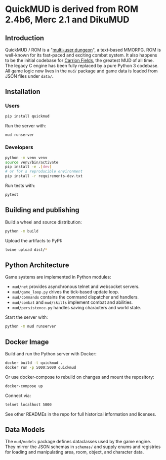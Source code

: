 QuickMUD is derived from ROM 2.4b6, Merc 2.1 and DikuMUD
==============

## Introduction

QuickMUD / ROM is a "[multi-user dungeon](https://en.wikipedia.org/wiki/MUD)", a text-based MMORPG. ROM is well-known for its fast-paced and exciting combat system. It also happens to be the initial codebase for [Carrion Fields](http://www.carrionfields.net/), the greatest MUD of all time.
The legacy C engine has been fully replaced by a pure Python 3 codebase.
All game logic now lives in the `mud/` package and game data is loaded
from JSON files under `data/`.

## Installation

### Users

```bash
pip install quickmud
```

Run the server with:

```bash
mud runserver
```

### Developers

```bash
python -m venv venv
source venv/bin/activate
pip install -e .[dev]
# or for a reproducible environment
pip install -r requirements-dev.txt
```

Run tests with:

```bash
pytest
```

## Building and publishing

Build a wheel and source distribution:

```bash
python -m build
```

Upload the artifacts to PyPI:

```bash
twine upload dist/*
```


## Python Architecture

Game systems are implemented in Python modules:

- `mud/net` provides asynchronous telnet and websocket servers.
- `mud/game_loop.py` drives the tick-based update loop.
- `mud/commands` contains the command dispatcher and handlers.
- `mud/combat` and `mud/skills` implement combat and abilities.
- `mud/persistence.py` handles saving characters and world state.

Start the server with:

```sh
python -m mud runserver
```

## Docker Image

Build and run the Python server with Docker:

```bash
docker build -t quickmud .
docker run -p 5000:5000 quickmud
```

Or use docker-compose to rebuild on changes and mount the repository:

```bash
docker-compose up
```

Connect via:

```bash
telnet localhost 5000
```

See other READMEs in the repo for full historical information and licenses.

## Data Models

The `mud/models` package defines dataclasses used by the game engine.
They mirror the JSON schemas in `schemas/` and supply enums and registries
for loading and manipulating area, room, object, and character data.

